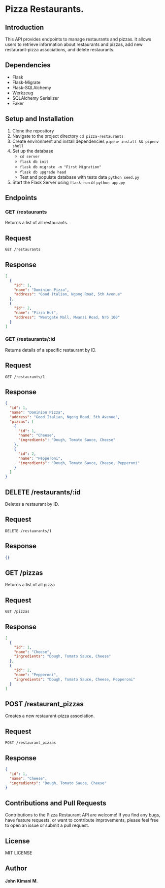 # Pizza Restaurants.
## Introduction
This API provides endpoints to manage restaurants and pizzas. It allows users to retrieve information about restaurants and pizzas, add new restaurant-pizza associations, and delete restaurants.
## Dependencies
- Flask
- Flask-Migrate
- Flask-SQLAlchemy
- Werkzeug
- SQLAlchemy Serializer
- Faker
## Setup and Installation
1. Clone the repository
2. Navigate to the project directory `cd pizza-restaurants`
3. Create environment and install dependencies `pipenv install && pipenv shell`
4. Set up the database
    - `cd server`
    - `flask db init`
    - `flask db migrate -m "First Migration"`
    - `flask db upgrade head`
    - Test and populate database with tests data `python seed.py`
5. Start the Flask Server using `flask run` or `python app.py`
## Endpoints
### GET /restaurants
Returns a list of all restaurants.
## Request
`GET /restaurants`
## Response
```json
[
  {
    "id": 1,
    "name": "Dominion Pizza",
    "address": "Good Italian, Ngong Road, 5th Avenue"
  },
  {
    "id": 2,
    "name": "Pizza Hut",
    "address": "Westgate Mall, Mwanzi Road, Nrb 100"
  }
]
```
### GET /restaurants/:id
Returns details of a specific restaurant by ID.
## Request
`GET /restaurants/1`
## Response
```json
{
  "id": 1,
  "name": "Dominion Pizza",
  "address": "Good Italian, Ngong Road, 5th Avenue",
  "pizzas": [
    {
      "id": 1,
      "name": "Cheese",
      "ingredients": "Dough, Tomato Sauce, Cheese"
    },
    {
      "id": 2,
      "name": "Pepperoni",
      "ingredients": "Dough, Tomato Sauce, Cheese, Pepperoni"
    }
  ]
}
```
## DELETE /restaurants/:id
Deletes a restaurant by ID.
## Request
`DELETE /restaurants/1`
## Response
```json
{}
```
## GET /pizzas
Returns a list of all pizza
## Request
`GET /pizzas`
## Response
```json
[
  {
    "id": 1,
    "name": "Cheese",
    "ingredients": "Dough, Tomato Sauce, Cheese"
  },
  {
    "id": 2,
    "name": "Pepperoni",
    "ingredients": "Dough, Tomato Sauce, Cheese, Pepperoni"
  }
]
```
## POST /restaurant_pizzas
Creates a new restaurant-pizza association.
## Request
`POST /restaurant_pizzas`
## Response
```json
{
  "id": 1,
  "name": "Cheese",
  "ingredients": "Dough, Tomato Sauce, Cheese"
}
```
## Contributions and Pull Requests
Contributions to the Pizza Restaurant API are welcome! If you find any bugs, have feature requests, or want to contribute improvements, please feel free to open an issue or submit a pull request.
## License
MIT LICENSE
## Author
#### John Kimani M.